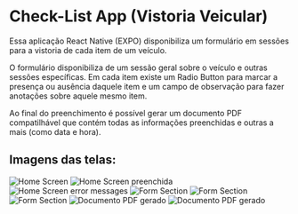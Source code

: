 # Check-List App (Vistoria Veicular)

Essa aplicação React Native (EXPO) disponibiliza um formulário em sessões para a vistoria de cada item de um veículo.

O formulário disponibiliza de um sessão geral sobre o veículo e outras sessões específicas.
Em cada item existe um Radio Button para marcar a presença ou ausência daquele item e um campo de observação para fazer anotações sobre aquele mesmo item.

Ao final do preenchimento é possível gerar um documento PDF compatilhável que contém todas as informações preenchidas e outras a mais (como data e hora).

## Imagens das telas:
![Home Screen](./assets/readme-images/home.png)
![Home Screen preenchida](./assets/readme-images/home2.png)
![Home Screen error messages](./assets/readme-images/home3.png)
![Form Section](./assets/readme-images/section1.png)
![Form Section](./assets/readme-images/section2.png)
![Form Section](./assets/readme-images/section3.png)
![Documento PDF gerado](./assets/readme-images/pdf1.png)
![Documento PDF gerado](./assets/readme-images/pdf2.png)
